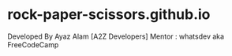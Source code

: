# rock-paper-scissors.github.io
Developed By Ayaz Alam [A2Z Developers]
Mentor : whatsdev aka FreeCodeCamp
